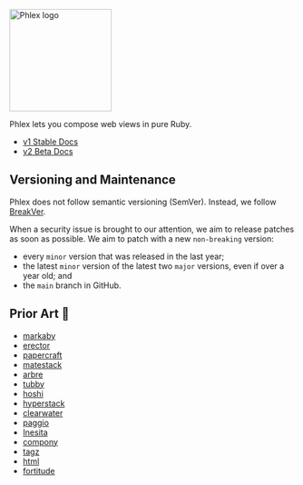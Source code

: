 <a href="https://www.phlex.fun/"><img alt="Phlex logo" src="https://www.phlex.fun/assets/logo.png" width="180" /></a>

Phlex lets you compose web views in pure Ruby.

- [v1 Stable Docs](https://www.phlex.fun)
- [v2 Beta Docs](https://beta.phlex.fun)

## Versioning and Maintenance

Phlex does not follow semantic versioning (SemVer). Instead, we follow [BreakVer](https://www.taoensso.com/break-versioning).

When a security issue is brought to our attention, we aim to release patches as soon as possible. We aim to patch with a new `non-breaking` version:

- every `minor` version that was released in the last year;
- the latest `minor` version of the latest two `major` versions, even if over a year old; and
- the `main` branch in GitHub.

## Prior Art 🎨

- [markaby](https://github.com/markaby/markaby)
- [erector](https://github.com/erector/erector)
- [papercraft](https://github.com/digital-fabric/papercraft)
- [matestack](https://github.com/matestack/matestack-ui-core)
- [arbre](https://github.com/activeadmin/arbre)
- [tubby](https://github.com/judofyr/tubby)
- [hoshi](https://github.com/pete/hoshi)
- [hyperstack](https://github.com/hyperstack-org/hyperstack)
- [clearwater](https://github.com/clearwater-rb/clearwater)
- [paggio](https://github.com/opal/paggio)
- [Inesita](https://github.com/inesita-rb/inesita)
- [compony](https://github.com/kalsan/compony)
- [tagz](https://github.com/ahoward/tagz)
- [html](https://github.com/ismasan/html)
- [fortitude](https://github.com/ageweke/fortitude)

